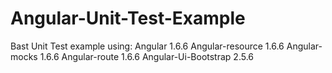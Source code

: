 # Angular-Unit-Test-Example

Bast Unit Test example using:
    Angular 1.6.6 
    Angular-resource 1.6.6
    Angular-mocks 1.6.6 
    Angular-route 1.6.6
    Angular-Ui-Bootstrap 2.5.6
